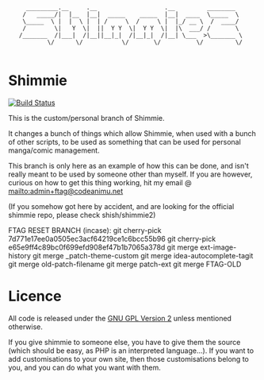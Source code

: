 ```
     _________.__     .__                   .__         ________   
    /   _____/|  |__  |__|  _____    _____  |__|  ____  \_____  \  
    \_____  \ |  |  \ |  | /     \  /     \ |  |_/ __ \  /  ____/  
    /        \|   Y  \|  ||  Y Y  \|  Y Y  \|  |\  ___/ /       \  
   /_______  /|___|  /|__||__|_|  /|__|_|  /|__| \___  >\_______ \ 
           \/      \/           \/       \/          \/         \/ 
                                                                
```

# Shimmie

[![Build Status](https://travis-ci.org/DakuTree/shimmie2.svg?branch=FTAG)](https://travis-ci.org/DakuTree/shimmie2)

This is the custom/personal branch of Shimmie.

It changes a bunch of things which allow Shimmie, when used with a bunch of other scripts, to be used as something that can be used for personal manga/comic management.

This branch is only here as an example of how this can be done, and isn't really meant to be used by someone other than myself.
If you are however, curious on how to get this thing working, hit my email @ <mailto:admin+ftag@codeanimu.net>

(If you somehow got here by accident, and are looking for the official shimmie repo, please check shish/shimmie2)

FTAG RESET BRANCH (incase):
	git cherry-pick 7d771e17ee0a0505ec3acf64219ce1c6bcc55b96
	git cherry-pick e65e9ff4c89bc0f699efd908ef47b1b7065a378d
	git merge ext-image-history
	git merge _patch-theme-custom
	git merge idea-autocomplete-tagit
	<MANUAL> git merge old-patch-filename
	git merge patch-ext
	<MANUAL> git merge FTAG-OLD

# Licence

All code is released under the [GNU GPL Version 2](http://www.gnu.org/licenses/gpl-2.0.html) unless mentioned otherwise.

If you give shimmie to someone else, you have to give them the source (which should be easy, as PHP
is an interpreted language...). If you want to add customisations to your own
site, then those customisations belong to you, and you can do what you want
with them.
